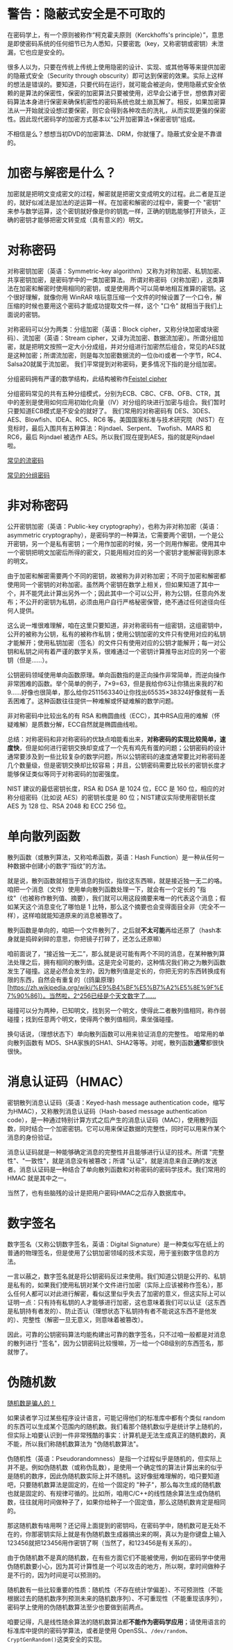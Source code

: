 # 警告：隐蔽式安全是不可取的
在密码学上，有一个原则被称作“柯克霍夫原则（Kerckhoffs's principle）”，意思是即使密码系统的任何细节已为人悉知，只要密匙（key，又称密钥或密钥）未泄漏，它也应是安全的。

很多人以为，只要在传统上传统上使用隐密的设计、实现、或其他等等来提供加密的隐蔽式安全（Security through obscurity）即可达到保密的效果。实际上这样的想法是错误的。要知道，只要代码在运行，就可能会被逆向，使用隐蔽式安全依赖的是算法的保密性，保密的加密算法只要被使用，迟早会公诸于世，想依靠对密码算法本身进行保密来确保机密性的密码系统也就土崩瓦解了。相反，如果加密算法从一开始就没设想过要保密，则它会得到各种攻击的洗礼，从而实现更强的保密性。因此现代密码学的加密方式基本以“公开加密算法+保密密钥”组成。

不相信是么？想想当初DVD的加密算法、DRM，你就懂了。隐蔽式安全是不靠谱的。

# 加密与解密是什么？
加密就是把明文变成密文的过程，解密就是把密文变成明文的过程。此二者是互逆的，就好似减法是加法的逆运算一样。在加密和解密的过程中，需要一个 "密钥" 来参与数学运算，这个密钥就好像是你的钥匙一样，正确的钥匙能够打开锁头，正确的密钥才能够把密文转变成（具有意义的）明文。

# 对称密码
对称密钥加密（英语：Symmetric-key algorithm）又称为对称加密、私钥加密、共享密钥加密，是密码学中的一类加密算法。
所谓对称密码（对称加密），这类算法在加密和解密时使用相同的密钥，或是使用两个可以简单地相互推算的密钥。这个很好理解，就像你用 WinRAR 啥玩意压缩一个文件的时候设置了一个口令，解压缩的时候也要用这个密码才能成功提取文件一样，这个 "口令" 就相当于我们上面说的密钥。

对称密码可以分为两类：分组加密（英语：Block cipher，又称分块加密或块密码）、流加密（英语：Stream cipher，又译为流加密、数据流加密）。所谓分组加密，就是把明文按照一定大小分成组，并对分组进行加密然后组合，常见的AES就是这种加密；所谓流加密，则是每次加密数据流的一位(bit)或者一个字节，RC4、Salsa20就属于流加密。
我们平常提到对称密码，更多情况下指的是分组加密。

分组密码拥有严谨的数学结构，此结构被称作[Feistel cipher](https://zh.wikipedia.org/wiki/%E8%B4%B9%E6%96%AF%E5%A6%A5%E5%AF%86%E7%A0%81)

分组密码常见的共有五种分组模式，分别为ECB、CBC、CFB、OFB、CTR，其中的差别是使用如何应用初始化向量（IV）对分组的块进行加密与组合。我们暂时只要知道ECB模式是不安全的就好了。
我们常用的对称密码有 DES、3DES、AES、Blowfish、IDEA、RC5、RC6 等。美国国家标准与技术研究院（NIST）在竞标时，最后入围共有五种算法：Rijndael、Serpent、 Twofish、MARS 和 RC6，最后 Rijndael 被选作 AES。所以我们现在提到AES，指的就是Rijndael啦。

[常见的流密码](https://en.wikipedia.org/wiki/Stream_cipher#Other_designs)

[常见的分组密码](https://en.wikipedia.org/wiki/Block_cipher#Notable_block_ciphers)

# 非对称密码
公开密钥加密（英语：Public-key cryptography），也称为非对称加密（英语：asymmetric cryptography），是密码学的一种算法，它需要两个密钥，一个是公开密钥，另一个是私有密钥；一个用作加密的时候，另一个则用作解密。使用其中一个密钥把明文加密后所得的密文，只能用相对应的另一个密钥才能解密得到原本的明文。

由于加密和解密需要两个不同的密钥，故被称为非对称加密；不同于加密和解密都使用同一个密钥的对称加密。虽然两个密钥在数学上相关，但如果知道了其中一个，并不能凭此计算出另外一个；因此其中一个可以公开，称为公钥，任意向外发布；不公开的密钥为私钥，必须由用户自行严格秘密保管，绝不通过任何途径向任何人提供。

这么说一堆很难理解，咱在这里只要知道，非对称密码有一组密钥，这组密钥中，公开的被称为公钥，私有的被称作私钥；使用公钥加密的文件只有使用对应的私钥才能解开；使用私钥加密（签名）的文件只有使用对应的公钥才能解开；每一对公钥和私钥之间有着严谨的数学关系，很难通过一个密钥计算推导出对应的另一个密钥（但是……）。

公钥密码领域使用单向函数原理。单向函数指的是正向操作非常简单，而逆向操作非常困难的函数。举个简单的例子，7×9=63，但是我给你63让你猜出来我的7和9……好像也很简单，那么给你2511563340让你找出65535×38324好像就有一丢丢困难了。这种函数往往提供一种难解或怀疑难解的数学问题。

非对称密码中比较出名的有 RSA 和椭圆曲线（ECC），其中RSA应用的难解（怀疑难解）是质数分解，ECC自然就是椭圆曲线啦。

总结：对称密码和非对称密码的优缺点咱能看出来，**对称密码的实现比较简单，速度快**，但是如何进行密钥交换却变成了一个先有鸡先有蛋的问题；公钥密码的设计通常要涉及到一些比较复杂的数学问题，所以公钥密码的速度通常要比对称密码差几个数量级，但是密钥交换却比较容易；并且，公钥密码需要比较长的密钥长度才能够保证类似等同于对称密码的加密强度。

NIST 建议的最低密钥长度，RSA 和 DSA 是 1024 位，ECC 是 160 位，相应的对称分组密码（比如说 AES）的密钥长度是 80 位；NIST建议实际使用密钥长度 AES 为 128 位、RSA 2048 和 ECC 256 位。

# 单向散列函数
散列函数（或散列算法，又称哈希函数，英语：Hash Function）是一种从任何一种数据中创建小的数字“指纹”的方法。

就是说，散列函数就相当于消息的指纹，指纹这东西嘛，就是接近独一无二的咯。咱把一个消息（文件）使用单向散列函数处理一下，就会有一个定长的 "指纹"（也被称作散列值、摘要），我们就可以用这段摘要来唯一的代表这个消息；假如某天这个消息变化了哪怕是 1 比特，那么这个摘要也会变得面目全非（完全不一样），这样咱就能知道原来的消息被篡改了。

散列函数是单向的，咱把一个文件散列了，之后就**不太可能**再给还原了（hash本身就是捣碎剁碎的意思，你把镜子打碎了，还怎么还原嘛）

咱前面说了，“接近独一无二”，那么就是说可能有两个不同的消息，在某种散列算法处理之后，拥有相同的散列值。这是完全可能的，这种情况我们称之为散列函数发生了碰撞。这是必然会发生的，因为散列值是定长的，你把无穷的东西转换成有限的东西，自然会有重复的（(鸽巢原理)[https://zh.wikipedia.org/wiki/%E9%B4%BF%E5%B7%A2%E5%8E%9F%E7%90%86]）。当然啦，2^256已经是个天文数字了……

碰撞可以分为两种，已知明文，找到另一个明文，使得此二者散列值相同，称作弱碰撞；找到任意两个明文，使得两个散列值相同，乘坐强碰撞。

换句话说，（理想状态下）单向散列函数可以用来验证消息的完整性。
咱常用的单向散列函数有 MD5、SHA家族的SHA1、SHA2等等。对呢，散列函数**通常**都很快很快。

# 消息认证码（HMAC）
密钥散列消息认证码（英语：Keyed-hash message authentication code，缩写为HMAC），又称散列消息认证码（Hash-based message authentication code），是一种通过特别计算方式之后产生的消息认证码（MAC），使用散列函数，同时结合一个加密密钥。它可以用来保证数据的完整性，同时可以用来作某个消息的身份验证。

消息认证码就是一种能够确定消息的完整性并且能够进行认证的技术。所谓 "完整性"、"一致性"，就是消息没有被篡改；所谓 "认证"，就是消息来自正确的发送者。消息认证码是一种结合了单向散列函数和对称密码的密码学技术。我们常用的 HMAC 就是其中之一。

当然了，也有些脑残的设计是把用户密码HMAC之后存入数据库中。

# 数字签名
数字签名（又称公钥数字签名，英语：Digital Signature）是一种类似写在纸上的普通的物理签名，但是使用了公钥加密领域的技术实现，用于鉴别数字信息的方法。

一言以蔽之，数字签名就是将公钥密码反过来使用。我们知道公钥是公开的、私钥是私有的，如果我们使用私钥对某个文件进行加密（实际上应该被称作签名），那么任何人都可以对此进行解密，看似这里似乎失去了加密的意义，但这实际上可以证明一点：只有持有私钥的人才能够进行加密，这也意味着我们可以认证（这东西是私钥持有者发的）、防止否认（理想状态下私钥持有者不能说这东西不是他发的）、完整性（解密一旦无意义，则意味着被篡改）。

因此，可靠的公钥密码算法均能构建出可靠的数字签名，只不过咱一般都是对消息的散列进行 "签名"，因为公钥密码比较慢嘛，万一给一个GB级别的东西签名，那就惨了。

# 伪随机数
[随机数是骗人的！](https://linux.cn/article-3119-1.html)

如果读者学习过某些程序设计语言，可能记得他们的标准库中都有个类似 random 的东西可以生成某个范围内的随机数。我们看那个随机数似乎是统计学上随机的，但实际上咱要认识到一件非常残酷的事实：计算机是无法生成真正的随机数的，真不能，所以我们称随机数算法为 "伪随机数算法"。

伪随机性（英语：Pseudorandomness）是指一个过程似乎是随机的，但实际上并不是。例如伪随机数（或称伪乱数），是使用一个确定性的算法计算出来的似乎是随机的数序，因此伪随机数实际上并不随机。这好像挺难理解的，咱只要知道吧，只要随机数算法是固定的，在给一个固定的 "种子"，那么每次生成的随机数也就是固定的、有规律可循的。比如所，咱用C/C++的线性随余算法生成伪随机数，往往就用时间做种子了，如果你给种子一个固定值，那么这随机数肯定是相同的。

那这随机数有啥用啊？还记得上面提到的密钥吗，在密码学中，随机数可是无处不在的，你那密钥实际上就是有伪随机数生成器搞出来的啊，真以为是你键盘上输入123456就把123456用作密钥了啊（当然了，和123456是有关系的）。

由于伪随机数不是真的随机数，在有些方面它们不能被使用，例如在密码学中使用伪随机数要小心，因为其可计算性是一个可以攻击的地方，所以啊，拿时间做种子是不行的，因为时间是可以预测的。

随机数有一些比较重要的性质：随机性（不存在统计学偏差）、不可预测性（不能根据过去的随机数序列预测未来的随机数序列）、不可重现性（不能重现该序列），密码学上使用的伪随机数算法至少也要做到前两点。

咱要记得，凡是线性随余算法的随机数算法都**不能作为密码学应用**；请使用语言的标准库中提供的密码学算法，或者是使用 OpenSSL、`/dev/random`、`CryptGenRandom()`这类安全的实现。
